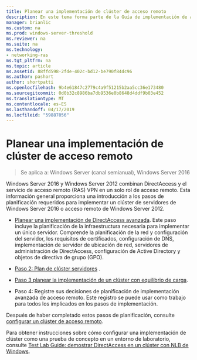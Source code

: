 ```yaml
---
title: Planear una implementación de clúster de acceso remoto
description: En este tema forma parte de la Guía de implementación de acceso remoto en un clúster en Windows Server 2016.
manager: brianlic
ms.custom: na
ms.prod: windows-server-threshold
ms.reviewer: na
ms.suite: na
ms.technology:
- networking-ras
ms.tgt_pltfrm: na
ms.topic: article
ms.assetid: 88ffd598-2fde-402c-bd12-be790f84dc96
ms.author: pashort
author: shortpatti
ms.openlocfilehash: 9b4e61847c2779c4a9f51215b2aa5cc36e173480
ms.sourcegitcommit: 0d0b32c8986ba7db9536e0b8648d4ddf9b03e452
ms.translationtype: MT
ms.contentlocale: es-ES
ms.lasthandoff: 04/17/2019
ms.locfileid: "59887056"
---
```

# <a name="plan-a-remote-access-cluster-deployment"></a>Planear una implementación de clúster de acceso remoto

>Se aplica a: Windows Server (canal semianual), Windows Server 2016

 Windows Server 2016 y Windows Server 2012 combinan DirectAccess y el servicio de acceso remoto (RAS) VPN en un solo rol de acceso remoto. Esta información general proporciona una introducción a los pasos de planificación requeridos para implementar un clúster de servidores de Windows Server 2016 o acceso remoto de Windows Server 2012.
  
-   [Planear una implementación de DirectAccess avanzada](../../../directaccess/single-server-advanced/Plan-an-Advanced-DirectAccess-Deployment.md). Este paso incluye la planificación de la infraestructura necesaria para implementar un único servidor. Comprende la planificación de la red y configuración del servidor, los requisitos de certificados, configuración de DNS, implementación de servidor de ubicación de red, servidores de administración de DirectAccess, configuración de Active Directory y objetos de directiva de grupo (GPO).  
  
-   [Paso 2: Plan de clúster servidores](Step-2-Plan-Cluster-Servers.md) .  
  
-   [Paso 3 planear la implementación de un clúster con equilibrio de carga](Step-3-Plan-a-Load-Balanced-Cluster-Deployment.md).  
  
-   Paso 4: Registre sus decisiones de planificación de implementación avanzada de acceso remoto. Este registro se puede usar como trabajo para todos los implicados en los pasos de implementación.  
  
Después de haber completado estos pasos de planificación, consulte [configurar un clúster de acceso remoto](../configure/Configure-a-Remote-Access-Cluster.md). 

Para obtener instrucciones sobre cómo configurar una implementación de clúster como una prueba de concepto en un entorno de laboratorio, consulte [Test Lab Guide: demostrar DirectAccess en un clúster con NLB de Windows](../../../directaccess/tlg-cluster-nlb/Test-Lab-Guide-Demonstrate-DirectAccess-in-a-Cluster-with-Windows-NLB.md).  
  


